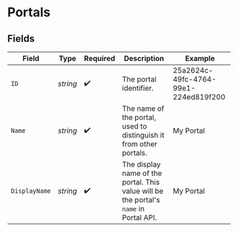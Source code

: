 # Portals


## Fields

| Field                                                                                 | Type                                                                                  | Required                                                                              | Description                                                                           | Example                                                                               |
| ------------------------------------------------------------------------------------- | ------------------------------------------------------------------------------------- | ------------------------------------------------------------------------------------- | ------------------------------------------------------------------------------------- | ------------------------------------------------------------------------------------- |
| `ID`                                                                                  | *string*                                                                              | :heavy_check_mark:                                                                    | The portal identifier.                                                                | 25a2624c-49fc-4764-99e1-224ed819f200                                                  |
| `Name`                                                                                | *string*                                                                              | :heavy_check_mark:                                                                    | The name of the portal, used to distinguish it from other portals.                    | My Portal                                                                             |
| `DisplayName`                                                                         | *string*                                                                              | :heavy_check_mark:                                                                    | The display name of the portal. This value will be the portal's `name` in Portal API. | My Portal                                                                             |